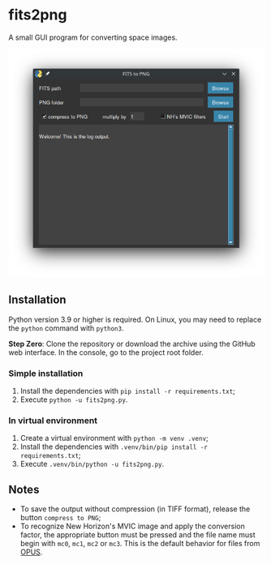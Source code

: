 # fits2png
A small GUI program for converting space images.

![Screenshot](Screenshot.png)


## Installation

Python version 3.9 or higher is required. On Linux, you may need to replace the `python` command with `python3`.

**Step Zero**: Clone the repository or download the archive using the GitHub web interface. In the console, go to the project root folder.

### Simple installation
1. Install the dependencies with `pip install -r requirements.txt`;
2. Execute `python -u fits2png.py`.

### In virtual environment
1. Create a virtual environment with `python -m venv .venv`;
2. Install the dependencies with `.venv/bin/pip install -r requirements.txt`;
3. Execute `.venv/bin/python -u fits2png.py`.


## Notes

- To save the output without compression (in TIFF format), release the button `compress to PNG`;
- To recognize New Horizon's MVIC image and apply the conversion factor, the appropriate button must be pressed and the file name must begin with `mc0`, `mc1`, `mc2` or `mc3`. This is the default behavior for files from [OPUS](https://opus.pds-rings.seti.org/).
